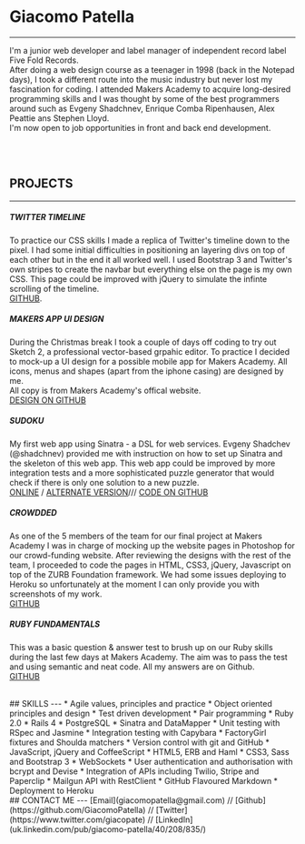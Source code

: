 # Giacomo Patella
---
I'm a junior web developer and label manager of independent record label Five Fold Records.  
After doing a web design course as a teenager in 1998 (back in the Notepad days), I took a different route into the music industry but never lost my fascination for coding. I attended Makers Academy to acquire long-desired programming skills and I was thought by some of the best programmers around such as Evgeny Shadchnev, Enrique Comba Ripenhausen, Alex Peattie ans Stephen Lloyd.  
I'm now open to job opportunities in front and back end development.  
  
<br />
<br />

## PROJECTS
***

##### TWITTER TIMELINE
To practice our CSS skills I made a replica of Twitter's timeline down to the pixel.
I had some initial difficulties in positioning an layering divs on top of each other but in the end it all worked well.
I used Bootstrap 3 and Twitter's own stripes to create the navbar but everything else on the page is my own CSS. This page could be improved with jQuery to simulate the infinte scrolling of the timeline.  
[GITHUB](https://github.com/GiacomoPatella/twitter_timeline).

##### MAKERS APP UI DESIGN
During the Christmas break I took a couple of days off coding to try out Sketch 2, a professional vector-based grpahic editor. To practice I decided to mock-up a UI design for a possible mobile app for Makers Academy.
All icons, menus and shapes (apart from the iphone casing) are designed by me.  
All copy is from Makers Academy's offical website.  
[DESIGN ON GITHUB](https://github.com/GiacomoPatella/makers_app)

##### SUDOKU
My first web app using Sinatra - a DSL for web services.
Evgeny Shadchev (@shadchnev) provided me with instruction on how to set up Sinatra and the skeleton of this web app.
This web app could be improved by more integration tests and a more sophisticated puzzle generator that would check if there is only one solution to a new puzzle.  
[ONLINE](http://staging-sudoku-online.herokuapp.com/) / [ALTERNATE VERSION](http://sudoku-online.herokuapp.com/)/// [CODE ON GITHUB](https://github.com/GiacomoPatella/sudoku_web)

##### CROWDDED
As one of the 5 members of the team for our final project at Makers Academy I was in charge of mocking up the website pages in Photoshop for our crowd-funding website. After reviewing the designs with the rest of the team, I proceeded to code the pages in HTML, CSS3, jQuery, Javascript on top of the ZURB Foundation framework. We had some issues deploying to Heroku so unfortunately at the moment I can only provide you with screenshots of my work.  
[GITHUB]()

##### RUBY FUNDAMENTALS
This was a basic question & answer test to brush up on our Ruby skills during the last few days at Makers Academy. The aim was to pass the test and using semantic and neat code.
All my answers are on Github.  
[GITHUB](https://github.com/GiacomoPatella/ruby-fundamentals)

<br />
## SKILLS
---
* Agile values, principles and practice
* Object­ oriented principles and design
* Test­ driven development
* Pair programming
* Ruby 2.0
* Rails 4
* PostgreSQL
* Sinatra and DataMapper
* Unit testing with RSpec and Jasmine
* Integration testing with Capybara
* FactoryGirl fixtures and Shoulda matchers
* Version control with git and GitHub
* JavaScript, jQuery and CoffeeScript
* HTML5, ERB and Haml
* CSS3, Sass and Bootstrap 3
* WebSockets
* User authentication and authorisation with bcrypt and Devise
* Integration of APIs including Twilio, Stripe and Paperclip
* Mailgun API with RestClient
* GitHub Flavoured Markdown
* Deployment to Heroku
  

<br /> 
## CONTACT ME
---
[Email](giacomopatella@gmail.com)  //  [Github](https://github.com/GiacomoPatella)  //  [Twitter](https://www.twitter.com/giacopate)  //  [LinkedIn](uk.linkedin.com/pub/giacomo-patella/40/208/835/)
<br />